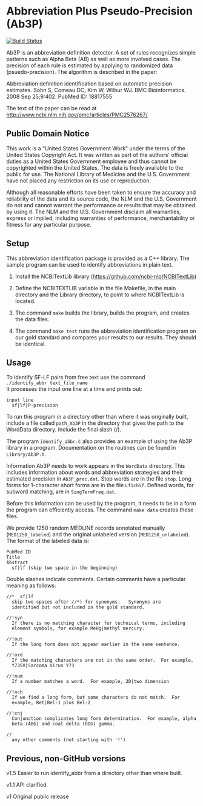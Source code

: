 # Abbreviation Plus Pseudo-Precision (Ab3P) #

[![Build Status](https://travis-ci.org/jakelever/Ab3P.svg?branch=master)](https://travis-ci.org/jakelever/Ab3P) 

Ab3P is an abbreviation definition detector. A set of rules recognizes
simple patterns such as Alpha Beta (AB) as well as more involved
cases. The precision of each rule is estimated by applying to
randomized data (psuedo-precision). The algorithm is described in the paper:

Abbreviation definition identification based on automatic precision estimates.
Sohn S, Comeau DC, Kim W, Wilbur WJ.
BMC Bioinformatics. 2008 Sep 25;9:402.
PubMed ID: 18817555

The text of the paper can be read at
http://www.ncbi.nlm.nih.gov/pmc/articles/PMC2576267/

## Public Domain Notice ##

This work is a "United States Government Work" under the terms of the
United States Copyright Act. It was written as part of the authors'
official duties as a United States Government employee and thus cannot
be copyrighted within the United States. The data is freely available
to the public for use. The National Library of Medicine and the U.S.
Government have not placed any restriction on its use or reproduction.

Although all reasonable efforts have been taken to ensure the accuracy
and reliability of the data and its source code, the NLM and the
U.S. Government do not and cannot warrant the performance or results
that may be obtained by using it. The NLM and the U.S. Government
disclaim all warranties, express or implied, including warranties of
performance, merchantability or fitness for any particular purpose.

## Setup ##

This abbreviation identification package is provided as a C++ library.
The sample program can be used to identify abbreviations in plain
text.

1. Install the NCBITextLib library (<https://github.com/ncbi-nlp/NCBITextLib>)

2. Define the NCBITEXTLIB variable in the file Makefile, in the main
directory and the Library directory, to point to where NCBITextLib is located.

3. The command `make` builds the library, builds the program, and creates
the data files.

4.  The command `make test` runs the abbreviation
identification program on our gold standard and compares your
results to our results.  They should be identical.

## Usage ##

To identify SF-LF pairs from free text use the command  
  `./identify_abbr text_file_name`  
It processes the input one line at a time and prints out:

    input line
      sf|lf|P-precision

To run this program in a directory other than where it was originally
built, include a file called `path_Ab3P` in the directory that gives
the path to the WordData directory. Include the final slash (/).

The program `identify_abbr.C` also provides an example of using the Ab3P
library in a program.  Documentation on the routines can be found in
`Library/Ab3P.h`. 

Information Ab3P needs to work appears in the `WordData` directory. This
includes information about words and abbreviation strategies and their
estimated precision in `Ab3P_prec.dat`. Stop words are in the file
`stop`.  Long forms for 1-character short forms are in the file
`Lf1chSf`.  Defined words, for subword matching, are in
`SingTermFreq.dat`.

Before this information can be used by the program, it needs to be in
a form the program can efficiently access.  The command `make data`
creates these files.

We provide 1250 random MEDLINE records annotated manually
(`MED1250_labeled`) and the original unlabeled version
(`MED1250_unlabeled`). The format of the labeled data is:

    PubMed ID
    Title
    Abstract
      sf|lf (skip two space in the beginning)

Double slashes indicate comments. Certain comments have a particular
meaning as follows:

    //*  sf|lf
      skip two spaces after //*) for synonyms.   Synonyms are
      identified but not included in the gold standard.

    //!syn
      If there is no matching character for technical terms, including
      element symbols, for example MeHg|methyl mercury.

    //!out
      If the long form does not appear earlier in the same sentence.

    //!ord
      If the matching characters are not in the same order.  For example,
      Y73SV|Sarcoma Virus Y73

    //!num
      If a number matches a word.  For example, 2D|two dimension

    //!nch
      If we find a long form, but some characters do not match.  For
      example, Bet|Bel-1 plus Bel-2

    //!cnj
      Conjunction complicates long form determination.  For example, alpha
      beta (ABG) and coal delta (DDG) gamma.

    //
      any other comments (not starting with '!')

## Previous, non-GitHub versions ##

v1.5   Easier to run identify_abbr from a directory other than where built.

v1.1   API clarified

v1      Original public release
